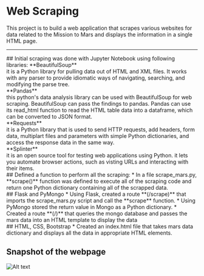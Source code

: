 # Web Scraping 
This project is to build a web application that scrapes various websites for data related to the Mission to Mars and displays the information in a single HTML page.
<hr>
## Initial scraping was done with Jupyter Notebook using following libraries:
**BeautifulSoup**
<br>
it is a Python library for pulling data out of HTML and XML files. It works with any parser to provide idiomatic ways of navigating, searching, and modifying the parse tree.
<br>
**Pandas**
<br>
this python's data analysis library can be used with BeautifulSoup for web scraping. BeautifulSoup can pass the findings to pandas. Pandas can use its read_html function to read the HTML table data into a dataframe, which can be converted to JSON format.
<br>
**Requests**
<br>
it is a Python library that is used to send HTTP requests, add headers, form data, multiplart files and parameters with simple Python dictionaries, and access the response data in the same way.
<br>
**Splinter**
<br>
it is an open source tool for testing web applications using Python. it lets you automate browser actions, such as visting URLs and interacting with their items.
<br>
## Defined a function to perform all the scraping:
* In a file scrape_mars.py, **scrape()** function was defined to execute all of the scraping code and return one Python dictionary containing all of the scrapped data.
<br>
## Flask and PyMongo
* Using Flask, created a route **(/scrape)** that imports the scrape_mars.py script and call the **scrape** function.
* Using PyMongo stored the return value in Mongo as a Python dictionary.
* Created a route **(/)** that queries the mongo database and passes the mars data into an HTML template to display the data
<br>
## HTML, CSS, Bootstrap
* Created an index.html file that takes mars data dictionary and displays all the data in appropriate HTML elements.

## Snapshot of the webpage
![Alt text](webpage.png?raw=true "Optional Title")
